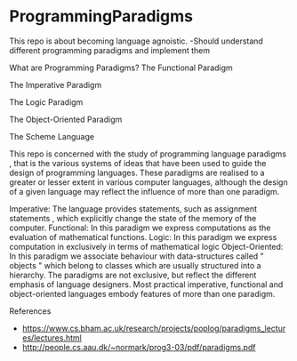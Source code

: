 # ProgrammingParadigms
This repo is about becoming language agnoistic. -Should understand different programming paradigms and implement them

What are Programming Paradigms?
The Functional Paradigm

The Imperative Paradigm

The Logic Paradigm

The Object-Oriented Paradigm

The Scheme Language

This repo is concerned with the study of programming language paradigms , that is the various systems of ideas that have been used to guide the design of programming languages. These paradigms are realised to a greater or lesser extent in various computer languages, although the design of a given language may reflect the influence of more than one paradigm.

Imperative: The language provides statements, such as assignment statements , which explicitly change the state of the memory of the computer.
Functional: In this paradigm we express computations as the evaluation of mathematical functions.
Logic: In this paradigm we express computation in exclusively in terms of mathematical logic
Object-Oriented: In this paradigm we associate behaviour with data-structures called " objects " which belong to classes which are usually structured into a hierarchy.
The paradigms are not exclusive, but reflect the different emphasis of language designers. Most practical imperative, functional and object-oriented languages embody features of more than one paradigm.


References
- https://www.cs.bham.ac.uk/research/projects/poplog/paradigms_lectures/lectures.html
- http://people.cs.aau.dk/~normark/prog3-03/pdf/paradigms.pdf
